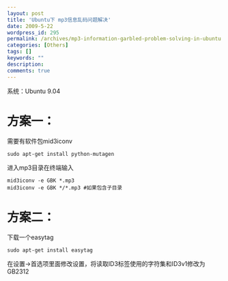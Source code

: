 ```yaml
---
layout: post
title: 'Ubuntu下 mp3信息乱码问题解决'
date: 2009-5-22
wordpress_id: 295
permalink: /archives/mp3-information-garbled-problem-solving-in-ubuntu.html
categories: [Others]
tags: []
keywords: ""
description: 
comments: true
---
```

系统：Ubuntu 9.04

# 方案一：

需要有软件包mid3iconv

```
sudo apt-get install python-mutagen
```
进入mp3目录在终端输入

```
mid3iconv -e GBK *.mp3 
mid3iconv -e GBK */*.mp3 #如果包含子目录
```

# 方案二：

下载一个easytag

```
sudo apt-get install easytag
```
在设置-&gt;首选项里面修改设置，将读取ID3标签使用的字符集和ID3v1修改为GB2312
